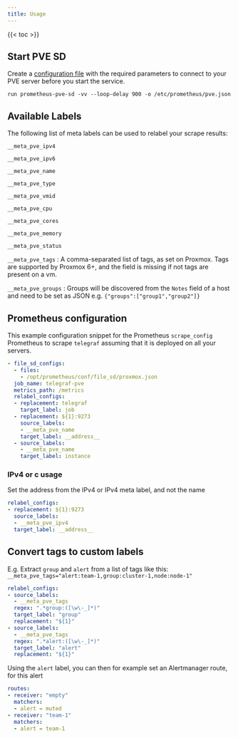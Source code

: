 ```yaml
---
title: Usage
---
```


{{< toc >}}

## Start PVE SD

Create a [configuration file](/configuration/defaults/) with the required parameters to connect to your PVE server before you start the service.

```Shell
run prometheus-pve-sd -vv --loop-delay 900 -o /etc/prometheus/pve.json
```

## Available Labels

The following list of meta labels can be used to relabel your scrape results:

`__meta_pve_ipv4`

`__meta_pve_ipv6`

`__meta_pve_name`

`__meta_pve_type`

`__meta_pve_vmid`

`__meta_pve_cpu`

`__meta_pve_cores`

`__meta_pve_memory`

`__meta_pve_status`

`__meta_pve_tags`
: A comma-separated list of tags, as set on Proxmox. Tags are supported by Proxmox 6+, and the field is missing if not tags are present on a vm.

`__meta_pve_groups`
: Groups will be discovered from the `Notes` field of a host and need to be set as JSON e.g. `{"groups":["group1","group2"]}`

## Prometheus configuration

This example configuration snippet for the Prometheus `scrape_config` Prometheus to scrape `telegraf` assuming that it is deployed on all your servers.

```YAML
- file_sd_configs:
  - files:
    - /opt/prometheus/conf/file_sd/proxmox.json
  job_name: telegraf-pve
  metrics_path: /metrics
  relabel_configs:
  - replacement: telegraf
    target_label: job
  - replacement: ${1}:9273
    source_labels:
    - __meta_pve_name
    target_label: __address__
  - source_labels:
    - __meta_pve_name
    target_label: instance
```

### IPv4 or c usage

Set the address from the IPv4 or IPv4 meta label, and not the name

```YAML
relabel_configs:
- replacement: ${1}:9273
  source_labels:
  - __meta_pve_ipv4
  target_label: __address__
```

## Convert tags to custom labels

E.g. Extract `group` and `alert` from a list of tags like this: `__meta_pve_tags="alert:team-1,group:cluster-1,node:node-1"`

```YAML
relabel_configs:
- source_labels:
  - __meta_pve_tags
  regex: ".*group:([\w\-_]*)"
  target_label: "group"
  replacement: "${1}"
- source_labels:
  - __meta_pve_tags
  regex: ".*alert:([\w\-_]*)"
  target_label: "alert"
  replacement: "${1}"
```

Using the `alert` label, you can then for example set an Alertmanager route, for this alert

```YAML
routes:
- receiver: "empty"
  matchers:
  - alert = muted
- receiver: "team-1"
  matchers:
  - alert = team-1
```
